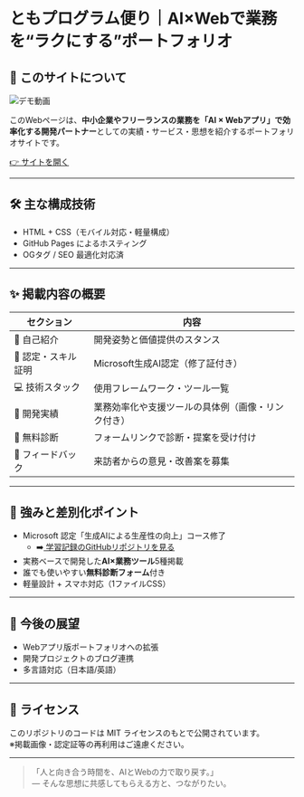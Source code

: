 # ともプログラム便り｜AI×Webで業務を“ラクにする”ポートフォリオ

## 🧭 このサイトについて

![デモ動画](https://github.com/TomoProgrammingDayori/TomoProgrammingDayori.github.io/blob/main/%E8%B3%87%E6%96%99/%E3%83%87%E3%83%A2%E5%8B%95%E7%94%BB.gif)

このWebページは、**中小企業やフリーランスの業務を「AI × Webアプリ」で効率化する開発パートナー**としての実績・サービス・思想を紹介するポートフォリオサイトです。

[👉 サイトを開く](https://tomoprogrammingdayori.github.io/)

---

## 🛠 主な構成技術

- HTML + CSS（モバイル対応・軽量構成）
- GitHub Pages によるホスティング
- OGタグ / SEO 最適化対応済

---

## ✨ 掲載内容の概要

| セクション | 内容 |
|------------|------|
| 💁 自己紹介 | 開発姿勢と価値提供のスタンス |
| 📜 認定・スキル証明 | Microsoft生成AI認定（修了証付き） |
| 💻 技術スタック | 使用フレームワーク・ツール一覧 |
| 🚀 開発実績 | 業務効率化や支援ツールの具体例（画像・リンク付き） |
| 🧠 無料診断 | フォームリンクで診断・提案を受け付け |
| 💬 フィードバック | 来訪者からの意見・改善案を募集 |

---

## 🧩 強みと差別化ポイント

- Microsoft 認定「生成AIによる生産性の向上」コース修了
  - ➡️[ 学習記録のGitHubリポジトリを見る](https://github.com/TomoProgrammingDayori/ai-productivity-cert-practical-output)
- 実務ベースで開発した**AI×業務ツール**5種掲載
- 誰でも使いやすい**無料診断フォーム**付き
- 軽量設計 + スマホ対応（1ファイルCSS）

---

## 🚀 今後の展望

- Webアプリ版ポートフォリオへの拡張
- 開発プロジェクトのブログ連携
- 多言語対応（日本語/英語）

---

## 📝 ライセンス

このリポジトリのコードは MIT ライセンスのもとで公開されています。  
※掲載画像・認定証等の再利用はご遠慮ください。

---

> 「人と向き合う時間を、AIとWebの力で取り戻す。」  
>  ― そんな思想に共感してもらえる方と、つながりたい。

